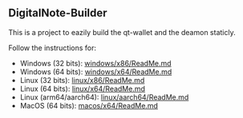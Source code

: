 ## DigitalNote-Builder

This is a project to eazily build the qt-wallet and the deamon staticly.

Follow the instructions for:
* Windows (32 bits): [windows/x86/ReadMe.md](windows/x86/ReadMe.md)
* Windows (64 bits): [windows/x64/ReadMe.md](windows/x64/ReadMe.md)
* Linux (32 bits): [linux/x86/ReadMe.md](linux/x86/ReadMe.md)
* Linux (64 bits): [linux/x64/ReadMe.md](linux/x64/ReadMe.md)
* Linux (arm64/aarch64): [linux/aarch64/ReadMe.md](linux/aarch64/ReadMe.md)
* MacOS (64 bits): [macos/x64/ReadMe.md](macos/x64/ReadMe.md)
